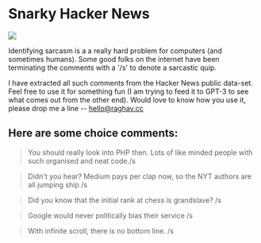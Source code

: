 # Snarky Hacker News


![](https://media3.giphy.com/media/j3HQ1zWosr1NS/200.gif)

Identifying sarcasm is a a really hard problem for computers (and sometimes humans). Some good folks on the internet have been terminating the comments with a '/s' to denote a sarcastic quip. 

I have extracted all such comments from the Hacker News public data-set. Feel free to use it for something fun (I am trying to feed it to GPT-3 to see what comes out from the other end). Would love to know how you use it, please drop me a line -- hello@raghav.cc



## Here are some choice comments:

> You should really look into PHP then. Lots of like minded people with such organised and neat code./s

> Didn't you hear? Medium pays per clap now, so the NYT authors are all jumping ship /s

> Did you know that the initial rank at chess is grandslave? /s

> Google would never politically bias their service  /s

> With infinite scroll, there is no bottom line. /s









